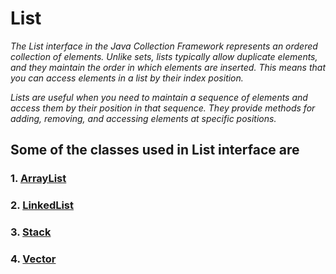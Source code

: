 # List

*The List interface in the Java Collection Framework represents an ordered collection of elements. Unlike sets, lists typically allow duplicate elements, and they maintain the order in which elements are inserted. This means that you can access elements in a list by their index position.*

*Lists are useful when you need to maintain a sequence of elements and access them by their position in that sequence. They provide methods for adding, removing, and accessing elements at specific positions.*

## Some of the classes used in List interface are
### 1. [ArrayList](https://github.com/ruturajjadhav07/Java/tree/main/Java%20Core/Java%20Collection%20Framework/List/ArrayList)
### 2. [LinkedList](https://github.com/ruturajjadhav07/Java/tree/main/Java%20Core/Java%20Collection%20Framework/List/Linkedlist)
### 3. [Stack](https://github.com/ruturajjadhav07/Java/tree/main/Java%20Core/Java%20Collection%20Framework/List/Stack)
### 4. [Vector](https://github.com/ruturajjadhav07/Java/tree/main/Java%20Core/Java%20Collection%20Framework/List/Vector)
